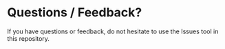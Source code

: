 # Questions / Feedback?
If you have questions or feedback, do not hesitate to use the Issues tool in this repository.

